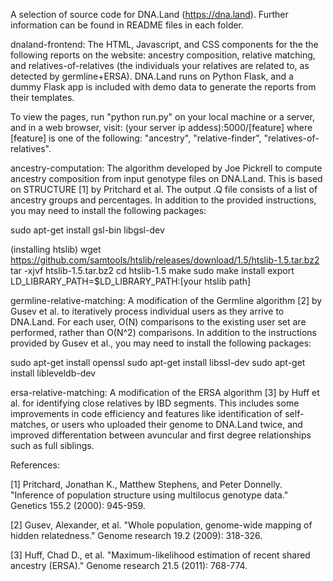 A selection of source code for DNA.Land (https://dna.land). Further information can be found in README files in each folder.

dnaland-frontend:
The HTML, Javascript, and CSS components for the the following reports on the website: ancestry composition, relative matching, and relatives-of-relatives (the individuals your relatives are related to, as detected by germline+ERSA). DNA.Land runs on Python Flask, and a dummy Flask app is included with demo data to generate the reports from their templates. 

To view the pages, run "python run.py" on your local machine or a server, and in a web browser, visit: (your server ip addess):5000/[feature] where [feature] is one of the following: "ancestry", "relative-finder", "relatives-of-relatives". 


ancestry-computation:
The algorithm developed by Joe Pickrell to compute ancestry composition from input genotype files on DNA.Land. This is based on STRUCTURE [1] by Pritchard et al. The output .Q file consists of a list of ancestry groups and percentages. In addition to the provided instructions, you may need to install the following packages:

sudo apt-get install gsl-bin libgsl-dev

(installing htslib)
wget https://github.com/samtools/htslib/releases/download/1.5/htslib-1.5.tar.bz2
tar -xjvf htslib-1.5.tar.bz2
cd htslib-1.5
make
sudo make install
export LD_LIBRARY_PATH=$LD_LIBRARY_PATH:[your htslib path]


germline-relative-matching:
A modification of the Germline algorithm [2] by Gusev et al. to iteratively process individual users as they arrive to DNA.Land. For each user, O(N) comparisons to the existing user set are performed, rather than O(N^2) comparisons. In addition to the instructions provided by Gusev et al., you may need to install the following packages:

sudo apt-get install openssl
sudo apt-get install libssl-dev
sudo apt-get install libleveldb-dev


ersa-relative-matching:
A modification of the ERSA algorithm [3] by Huff et al. for identifying close relatives by IBD segments. This includes some improvements in code efficiency and features like identification of self-matches, or users who uploaded their genome to DNA.Land twice, and improved differentation between avuncular and first degree relationships such as full siblings.


References:

[1] Pritchard, Jonathan K., Matthew Stephens, and Peter Donnelly. "Inference of population structure using multilocus genotype data." Genetics 155.2 (2000): 945-959.

[2] Gusev, Alexander, et al. "Whole population, genome-wide mapping of hidden relatedness." Genome research 19.2 (2009): 318-326.

[3] Huff, Chad D., et al. "Maximum-likelihood estimation of recent shared ancestry (ERSA)." Genome research 21.5 (2011): 768-774.
